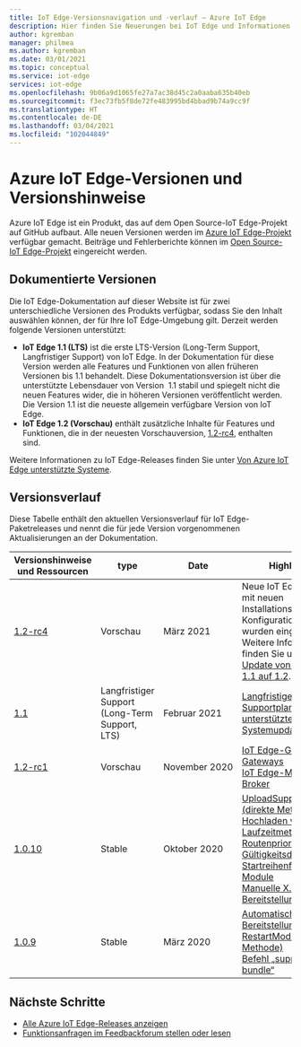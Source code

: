 ```yaml
---
title: IoT Edge-Versionsnavigation und -verlauf – Azure IoT Edge
description: Hier finden Sie Neuerungen bei IoT Edge und Informationen zu neuen Funktionen in den neuesten Versionen.
author: kgremban
manager: philmea
ms.author: kgremban
ms.date: 03/01/2021
ms.topic: conceptual
ms.service: iot-edge
services: iot-edge
ms.openlocfilehash: 9b06a9d1065fe27a7ac38d45c2a0aaba635b40eb
ms.sourcegitcommit: f3ec73fb5f8de72fe483995bd4bbad9b74a9cc9f
ms.translationtype: HT
ms.contentlocale: de-DE
ms.lasthandoff: 03/04/2021
ms.locfileid: "102044849"
---
```

# <a name="azure-iot-edge-versions-and-release-notes"></a>Azure IoT Edge-Versionen und Versionshinweise

Azure IoT Edge ist ein Produkt, das auf dem Open Source-IoT Edge-Projekt auf GitHub aufbaut. Alle neuen Versionen werden im [Azure IoT Edge-Projekt](https://github.com/Azure/azure-iotedge) verfügbar gemacht. Beiträge und Fehlerberichte können im [Open Source-IoT Edge-Projekt](https://github.com/Azure/iotedge) eingereicht werden.

## <a name="documented-versions"></a>Dokumentierte Versionen

Die IoT Edge-Dokumentation auf dieser Website ist für zwei unterschiedliche Versionen des Produkts verfügbar, sodass Sie den Inhalt auswählen können, der für Ihre IoT Edge-Umgebung gilt. Derzeit werden folgende Versionen unterstützt:

* **IoT Edge 1.1 (LTS)** ist die erste LTS-Version (Long-Term Support, Langfristiger Support) von IoT Edge. In der Dokumentation für diese Version werden alle Features und Funktionen von allen früheren Versionen bis 1.1 behandelt. Diese Dokumentationsversion ist über die unterstützte Lebensdauer von Version  1.1 stabil und spiegelt nicht die neuen Features wider, die in höheren Versionen veröffentlicht werden. Die Version 1.1 ist die neueste allgemein verfügbare Version von IoT Edge.
* **IoT Edge 1.2 (Vorschau)** enthält zusätzliche Inhalte für Features und Funktionen, die in der neuesten Vorschauversion, [1.2-rc4](https://github.com/Azure/azure-iotedge/releases/tag/1.2.0-rc4), enthalten sind.

Weitere Informationen zu IoT Edge-Releases finden Sie unter [Von Azure IoT Edge unterstützte Systeme](support.md).

## <a name="version-history"></a>Versionsverlauf

Diese Tabelle enthält den aktuellen Versionsverlauf für IoT Edge-Paketreleases und nennt die für jede Version vorgenommenen Aktualisierungen an der Dokumentation.

| Versionshinweise und Ressourcen | type | Date | Highlights |
| ------------------------ | ---- | ---- | ---------- |
| [1.2-rc4](https://github.com/Azure/azure-iotedge/releases/tag/1.2.0-rc1) | Vorschau | März 2021 | Neue IoT Edge-Pakete mit neuen Installations-und Konfigurationsschritten wurden eingeführt. Weitere Informationen finden Sie unter [Update von 1.0 oder 1.1 auf 1.2](how-to-update-iot-edge.md#special-case-update-from-10-or-11-to-12).
| [1.1](https://github.com/Azure/azure-iotedge/releases/tag/1.1.0) | Langfristiger Support (Long-Term Support, LTS) | Februar 2021 | [Langfristiger Supportplan und unterstützte Systemupdates](support.md) |
| [1.2-rc1](https://github.com/Azure/azure-iotedge/releases/tag/1.2.0-rc1) | Vorschau | November 2020 | [IoT Edge-Geräte hinter Gateways](how-to-connect-downstream-iot-edge-device.md?view=iotedge-2020-11&preserve-view=true)<br>[IoT Edge-MQTT-Broker](how-to-publish-subscribe.md?view=iotedge-2020-11&preserve-view=true) |
| [1.0.10](https://github.com/Azure/azure-iotedge/releases/tag/1.0.10) | Stable | Oktober 2020 | [UploadSupportBundle (direkte Methode)](how-to-retrieve-iot-edge-logs.md#upload-support-bundle-diagnostics)<br>[Hochladen von Laufzeitmetriken](how-to-access-built-in-metrics.md)<br>[Routenpriorität und Gültigkeitsdauer](module-composition.md#priority-and-time-to-live)<br>[Startreihenfolge für Module](module-composition.md#configure-modules)<br>[Manuelle X.509-Bereitstellung](how-to-register-device.md) |
| [1.0.9](https://github.com/Azure/azure-iotedge/releases/tag/1.0.9) | Stable | März 2020 | [Automatische X.509-Bereitstellung mit DPS](how-to-auto-provision-x509-certs.md)<br>[RestartModule (direkte Methode)](how-to-edgeagent-direct-method.md#restart-module)<br>[Befehl „support-bundle“](troubleshoot.md#gather-debug-information-with-support-bundle-command) |

## <a name="next-steps"></a>Nächste Schritte

* [Alle Azure IoT Edge-Releases anzeigen](https://github.com/Azure/azure-iotedge/releases)
* [Funktionsanfragen im Feedbackforum stellen oder lesen](https://feedback.azure.com/forums/907045-azure-iot-edge)